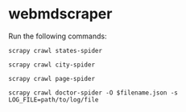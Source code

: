 # webmdscraper

Run the following commands:

```
scrapy crawl states-spider
```
```
scrapy crawl city-spider
```
```
scrapy crawl page-spider
```
```
scrapy crawl doctor-spider -O $filename.json -s LOG_FILE=path/to/log/file
```
